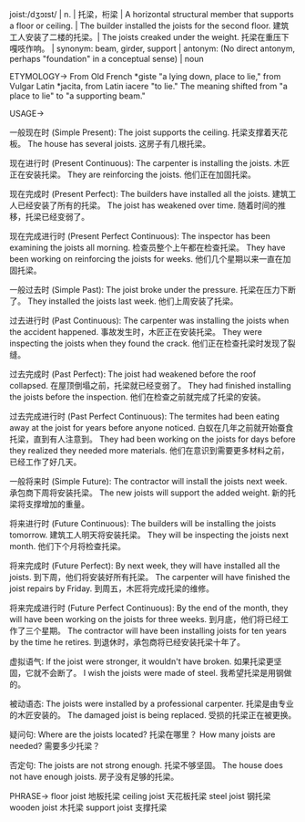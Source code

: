 joist:/dʒɔɪst/ | n. | 托梁，桁梁 | A horizontal structural member that supports a floor or ceiling. | The builder installed the joists for the second floor.  建筑工人安装了二楼的托梁。|  The joists creaked under the weight.  托梁在重压下嘎吱作响。 | synonym: beam, girder, support | antonym:  (No direct antonym, perhaps "foundation" in a conceptual sense) | noun

ETYMOLOGY->
From Old French *giste "a lying down, place to lie," from Vulgar Latin *jacita, from Latin iacere "to lie."  The meaning shifted from "a place to lie" to "a supporting beam."

USAGE->

一般现在时 (Simple Present):
The joist supports the ceiling.  托梁支撑着天花板。
The house has several joists.  这房子有几根托梁。

现在进行时 (Present Continuous):
The carpenter is installing the joists.  木匠正在安装托梁。
They are reinforcing the joists.  他们正在加固托梁。

现在完成时 (Present Perfect):
The builders have installed all the joists. 建筑工人已经安装了所有的托梁。
The joist has weakened over time.  随着时间的推移，托梁已经变弱了。

现在完成进行时 (Present Perfect Continuous):
The inspector has been examining the joists all morning.  检查员整个上午都在检查托梁。
They have been working on reinforcing the joists for weeks.  他们几个星期以来一直在加固托梁。

一般过去时 (Simple Past):
The joist broke under the pressure.  托梁在压力下断了。
They installed the joists last week.  他们上周安装了托梁。


过去进行时 (Past Continuous):
The carpenter was installing the joists when the accident happened.  事故发生时，木匠正在安装托梁。
They were inspecting the joists when they found the crack.  他们正在检查托梁时发现了裂缝。

过去完成时 (Past Perfect):
The joist had weakened before the roof collapsed. 在屋顶倒塌之前，托梁就已经变弱了。
They had finished installing the joists before the inspection.  他们在检查之前就完成了托梁的安装。

过去完成进行时 (Past Perfect Continuous):
The termites had been eating away at the joist for years before anyone noticed.  白蚁在几年之前就开始蚕食托梁，直到有人注意到。
They had been working on the joists for days before they realized they needed more materials. 他们在意识到需要更多材料之前，已经工作了好几天。

一般将来时 (Simple Future):
The contractor will install the joists next week.  承包商下周将安装托梁。
The new joists will support the added weight. 新的托梁将支撑增加的重量。

将来进行时 (Future Continuous):
The builders will be installing the joists tomorrow.  建筑工人明天将安装托梁。
They will be inspecting the joists next month.  他们下个月将检查托梁。


将来完成时 (Future Perfect):
By next week, they will have installed all the joists.  到下周，他们将安装好所有托梁。
The carpenter will have finished the joist repairs by Friday.  到周五，木匠将完成托梁的维修。


将来完成进行时 (Future Perfect Continuous):
By the end of the month, they will have been working on the joists for three weeks.  到月底，他们将已经工作了三个星期。
The contractor will have been installing joists for ten years by the time he retires. 到退休时，承包商将已经安装托梁十年了。

虚拟语气:
If the joist were stronger, it wouldn't have broken.  如果托梁更坚固，它就不会断了。
I wish the joists were made of steel.  我希望托梁是用钢做的。

被动语态:
The joists were installed by a professional carpenter.  托梁是由专业的木匠安装的。
The damaged joist is being replaced.  受损的托梁正在被更换。

疑问句:
Where are the joists located?  托梁在哪里？
How many joists are needed?  需要多少托梁？

否定句:
The joists are not strong enough.  托梁不够坚固。
The house does not have enough joists.  房子没有足够的托梁。


PHRASE->
floor joist  地板托梁
ceiling joist  天花板托梁
steel joist  钢托梁
wooden joist  木托梁
support joist  支撑托梁


